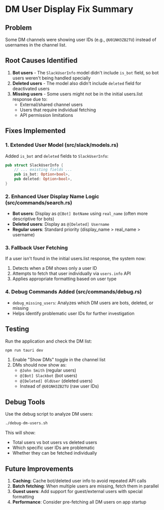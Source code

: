 # DM User Display Fix Summary

## Problem
Some DM channels were showing user IDs (e.g., `@U01NH3ZB2TU`) instead of usernames in the channel list.

## Root Causes Identified
1. **Bot users** - The `SlackUserInfo` model didn't include `is_bot` field, so bot users weren't being handled specially
2. **Deleted users** - The model also didn't include `deleted` field for deactivated users
3. **Missing users** - Some users might not be in the initial users.list response due to:
   - External/shared channel users
   - Users that require individual fetching
   - API permission limitations

## Fixes Implemented

### 1. Extended User Model (src/slack/models.rs)
Added `is_bot` and `deleted` fields to `SlackUserInfo`:
```rust
pub struct SlackUserInfo {
    // ... existing fields ...
    pub is_bot: Option<bool>,
    pub deleted: Option<bool>,
}
```

### 2. Enhanced User Display Name Logic (src/commands/search.rs)
- **Bot users**: Display as `@[Bot] BotName` using `real_name` (often more descriptive for bots)
- **Deleted users**: Display as `@[Deleted] Username`
- **Regular users**: Standard priority (display_name > real_name > username)

### 3. Fallback User Fetching
If a user isn't found in the initial users.list response, the system now:
1. Detects when a DM shows only a user ID
2. Attempts to fetch that user individually via `users.info` API
3. Applies appropriate formatting based on user type

### 4. Debug Commands Added (src/commands/debug.rs)
- `debug_missing_users`: Analyzes which DM users are bots, deleted, or missing
- Helps identify problematic user IDs for further investigation

## Testing

Run the application and check the DM list:
```bash
npm run tauri dev
```

1. Enable "Show DMs" toggle in the channel list
2. DMs should now show as:
   - `@John Smith` (regular users)
   - `@[Bot] Slackbot` (bot users)
   - `@[Deleted] OldUser` (deleted users)
   - Instead of `@U01NH3ZB2TU` (raw user IDs)

## Debug Tools

Use the debug script to analyze DM users:
```bash
./debug-dm-users.sh
```

This will show:
- Total users vs bot users vs deleted users
- Which specific user IDs are problematic
- Whether they can be fetched individually

## Future Improvements

1. **Caching**: Cache bot/deleted user info to avoid repeated API calls
2. **Batch fetching**: When multiple users are missing, fetch them in parallel
3. **Guest users**: Add support for guest/external users with special formatting
4. **Performance**: Consider pre-fetching all DM users on app startup
